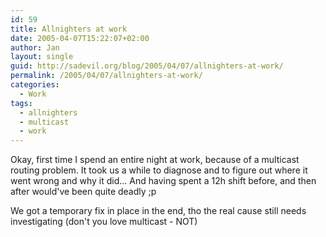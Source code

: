 ```yaml
---
id: 59
title: Allnighters at work
date: 2005-04-07T15:22:07+02:00
author: Jan
layout: single
guid: http://sadevil.org/blog/2005/04/07/allnighters-at-work/
permalink: /2005/04/07/allnighters-at-work/
categories:
  - Work
tags:
  - allnighters
  - multicast
  - work
---
```

Okay, first time I spend an entire night at work, because of a multicast routing problem. It took us a while to diagnose and to figure out where it went wrong and why it did... And having spent a 12h shift before, and then after would've been quite deadly ;p

We got a temporary fix in place in the end, tho the real cause still needs investigating (don't you love multicast - NOT)